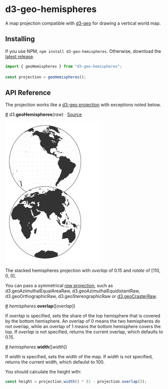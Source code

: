 # d3-geo-hemispheres

A map projection compatible with [d3-geo](https://d3js.org/d3-geo) for drawing a vertical world map.

## Installing

If you use NPM, `npm install d3-geo-hemispheres`. Otherwise, download the [latest release](https://github.com/HarryStevens/d3-geo-hemispheres/raw/master/build/d3-geo-hemispheres.zip).

```js
import { geoHemispheres } from "d3-geo-hemispheres";

const projection = geoHemispheres();
```

## API Reference

The projection works like a [d3-geo projection](https://d3js.org/d3-geo/projection) with exceptions noted below.

<a name="geoHemispheres" href="#geoHemispheres">#</a> d3.<b>geoHemispheres</b>(<i>raw</i>) · [Source](https://github.com/HarryStevens/d3-geo-hemispheres/blob/master/src/index.js)

<img src="img/hemispheres.png" width="300" height="448">

The stacked hemispheres projection with <i>overlap</i> of 0.15 and <i>rotate</i> of [110, 0, 0].

You can pass a symmetrical [<i>raw</i> projection](https://d3js.org/d3-geo/projection#raw-projections), such as d3.geoAzimuthalEqualAreaRaw, d3.geoAzimuthalEquidistantRaw, d3.geoOrthographicRaw, d3.geoStereographicRaw or [d3.geoCrasterRaw](https://github.com/d3/d3-geo-projection?tab=readme-ov-file#geoCrasterRaw).

<a name="hemispheres_overlap" href="#hemispheres_overlap">#</a> <i>hemispheres</i>.<b>overlap</b>([<i>overlap</i>])

If <i>overlap</i> is specified, sets the share of the top hemisphere that is covered by the bottom hemisphere. An overlap of 0 means the two hemispheres do not overlap, while an overlap of 1 means the bottom hemisphere covers the top. If <i>overlap</i> is not specified, returns the current overlap, which defaults to 0.15.

<a name="hemispheres_width" href="#hemispheres_width">#</a> <i>hemispheres</i>.<b>width</b>([<i>width</i>])

If <i>width</i> is specified, sets the width of the map. If <i>width</i> is not specified, returns the current width, which defaulst to 100.

You should calculate the height with:

```js
const height = projection.width() * (2 - projection.overlap());
```